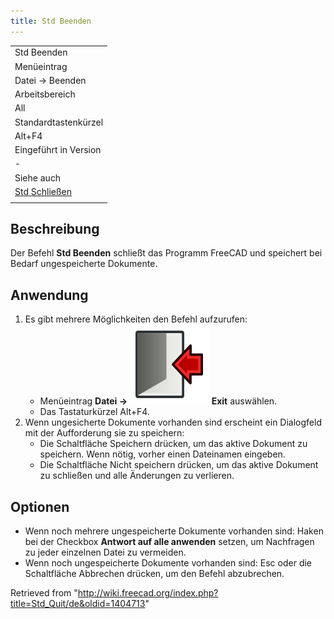 ```yaml
---
title: Std Beenden
---
```


|                                                                       |
| --------------------------------------------------------------------- |
| Std Beenden                                                           |
| Menüeintrag                                                           |
| Datei → Beenden                                                       |
| Arbeitsbereich                                                        |
| All                                                                   |
| Standardtastenkürzel                                                  |
| Alt+F4                                                                |
| Eingeführt in Version                                                 |
| -                                                                     |
| Siehe auch                                                            |
| [Std Schließen](/Std_CloseActiveWindow/de "Std CloseActiveWindow/de") |
|                                                                       |

## Beschreibung

Der Befehl **Std Beenden** schließt das Programm FreeCAD und speichert bei Bedarf ungespeicherte Dokumente.

## Anwendung

1. Es gibt mehrere Möglichkeiten den Befehl aufzurufen:
   - Menüeintrag **Datei → ![](/src/assets/images/Std_Quit.svg) Exit** auswählen.
   - Das Tastaturkürzel Alt+F4.
2. Wenn ungesicherte Dokumente vorhanden sind erscheint ein Dialogfeld mit der Aufforderung sie zu speichern:
   - Die Schaltfläche Speichern drücken, um das aktive Dokument zu speichern. Wenn nötig, vorher einen Dateinamen eingeben.
   - Die Schaltfläche Nicht speichern drücken, um das aktive Dokument zu schließen und alle Änderungen zu verlieren.

## Optionen

- Wenn noch mehrere ungespeicherte Dokumente vorhanden sind: Haken bei der Checkbox **Antwort auf alle anwenden** setzen, um Nachfragen zu jeder einzelnen Datei zu vermeiden.
- Wenn noch ungespeicherte Dokumente vorhanden sind: Esc oder die Schaltfläche Abbrechen drücken, um den Befehl abzubrechen.

Retrieved from "<http://wiki.freecad.org/index.php?title=Std_Quit/de&oldid=1404713>"
